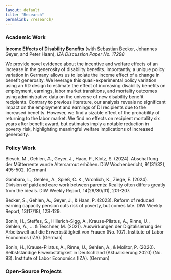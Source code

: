 ```yaml
---
layout: default
title: "Research"
permalink: /research/
---
```


### Academic Work

**Income Effects of Disability Benefits** (with Sebastian Becker, Johannes Geyer, and Peter Haan), *IZA Discussion Paper No. 17298*

We provide novel evidence about the incentive and welfare effects of an
increase in the generosity of disability benefits. Importantly, a unique policy variation in Germany allows us to isolate the income effect of a change in benefit generosity. We leverage this quasi-experimental policy variation using an RD design to estimate the effect of increasing disability benefits on employment, earnings, labor market transitions, and mortality outcomes using administrative data on the universe of new disability benefit recipients. Contrary to previous literature, our analysis reveals no significant impact on the employment and earnings of DI recipients due to the increased benefits. However, we find a sizable effect of the probability of returning to the labor market. We find no effects on recipient mortality six years after benefit award, but estimates imply a notable reduction in poverty risk, highlighting meaningful welfare implications of increased generosity.



### Policy Work 

Blesch, M., Gehlen, A., Geyer, J., Haan, P., Klotz, S. (2024). Abschaffung der Mütterrente wurde Altersarmut erhöhen. DIW Wochenbericht, 91(31/32), 495-502. (German)

Gambaro, L., Gehlen, A., Spieß, C. K., Wrohlich, K., Ziege, E. (2024). Division of paid and care work between parents: Reality often differs greatly from the ideals. DIW Weekly Report, 14(29/30/31), 201-207.

Becker, S., Gehlen, A., Geyer, J., & Haan, P. (2023). Reform of reduced earning capacity pension cuts risk of poverty, but comes late. DIW Weekly Report, 13(17/18), 123-129.

Bonin, H., Steffes, S., Hillerich-Sigg, A., Krause-Pilatus, A., Rinne, U., Gehlen, A., ... & Teschner, M. (2021). Auswirkungen der Digitalisierung der Arbeitswelt auf die Erwerbstätigkeit von Frauen (No. 107). Institute of Labor Economics (IZA). (German)

Bonin, H., Krause-Pilatus, A., Rinne, U., Gehlen, A., & Molitor, P. (2020). Selbstständige Erwerbstätigkeit in Deutschland (Aktualisierung 2020) (No. 93). Institute of Labor Economics (IZA). (German)


### Open-Source Projects

